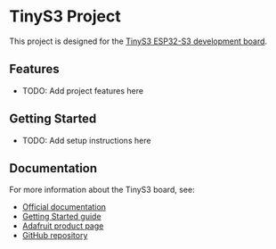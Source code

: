 # TinyS3 Project

This project is designed for the [TinyS3 ESP32-S3 development board](https://esp32s3.com/tinys3.html).

## Features

- TODO: Add project features here

## Getting Started

- TODO: Add setup instructions here

## Documentation

For more information about the TinyS3 board, see:
- [Official documentation](https://esp32s3.com/tinys3.html)
- [Getting Started guide](https://esp32s3.com/getting-started.html)
- [Adafruit product page](https://www.adafruit.com/product/5748)
- [GitHub repository](https://github.com/unexpectedmaker/esp32s3/)
